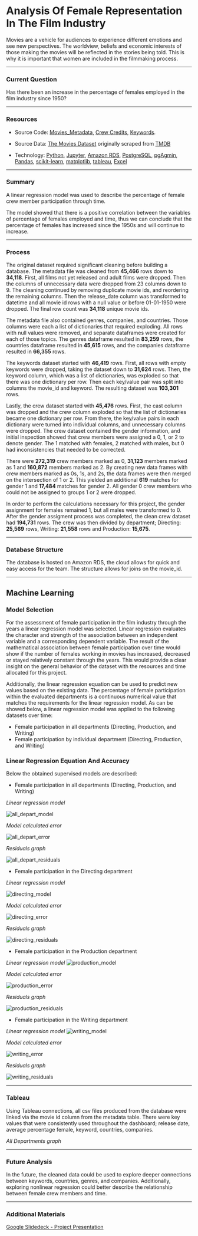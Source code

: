 # Analysis Of Female Representation In The Film Industry

Movies are a vehicle for audiences to experience different emotions and see new perspectives. The worldview, beliefs and economic interests of those making the movies will be reflected in the stories being told. This is why it is important that women are included in the filmmaking process.

---
### Current Question
Has there been an increase in the percentage of females employed in the film industry since 1950?

---
### Resources

* Source Code: [Movies_Metadata](movies_metadata_ETL.ipynb), [Crew Credits](crew_ETL.ipynb), [Keywords](keyword_ETL.ipynb).

* Source Data: [The Movies Dataset](https://www.kaggle.com/datasets/rounakbanik/the-movies-dataset?select=keywords.csv)
originally scraped from [TMDB](https://www.themoviesdb.org)

* Technology: [Python](https://www.python.org/), [Jupyter](https://jupyter.org/), [Amazon RDS](https://aws.amazon.com/rds/?did=ap_card&trk=ap_card), [PostgreSQL](https://www.postgresql.org/), [pgAgmin](https://www.pgadmin.org/), [Pandas](https://pandas.pydata.org/), [scikit-learn](https://scikit-learn.org/stable/), [matplotlib](https://matplotlib.org/), [tableau](https://www.tableau.com/), [Excel](https://www.microsoft.com/en-us/?ql=3)

---
### Summary
A linear regression model was used to describe the percentage of female crew member participation through time. 

The model showed that there is a positive correlation between the variables of percentage of females employed and time, thus we can conclude that the percentage of females has increased since the 1950s and will continue to increase.

---
### Process
The original dataset required significant cleaning before building a database. The metadata file was cleaned from **45,466** rows down to **34,118**. First, all films not yet released and adult films were dropped. Then the columns of unnecessary data were dropped from 23 columns down to 9. The cleaning continued by removing duplicate movie ids, and reordering the remaining columns. Then the release_date column was transformed to datetime and all movie id rows with a null value or before 01-01-1950 were dropped. The final row count was **34,118** unique movie ids. 

The metadata file also contained genres, companies, and countries. Those columns were each a list of dictionaries that required exploding. All rows with null values were removed, and separate dataframes were created for each of those topics. The genres dataframe resulted in **83,259** rows, the countries dataframe resulted in **45,615** rows, and the companies dataframe resulted in **66,355** rows. 

The keywords dataset started with **46,419** rows. First, all rows with empty keywords were dropped, taking the dataset down to **31,624** rows. Then, the keyword column, which was a list of dictionaries, was exploded so that there was one dictionary per row. Then each key/value pair was split into columns the movie_id and keyword. The resulting dataset was **103,301** rows. 

Lastly, the crew dataset started with **45,476** rows. First, the cast column was dropped and the crew column exploded so that the list of dictionaries became one dictionary per row. From there, the key/value pairs in each dictionary were turned into individual columns, and unnecessary columns were dropped. The crew dataset contained the gender information, and initial inspection showed that crew members were assigned a 0, 1, or 2 to denote gender. The 1 matched with females, 2 matched with males, but 0 had inconsistencies that needed to be corrected. 

There were **272,319** crew members marked as 0, **31,123** members marked as 1 and **160,872** members marked as 2. By creating new data frames with crew members marked as 0s, 1s, and 2s, the data frames were then merged on the intersection of 1 or 2. This yielded an additional **619** matches for gender 1 and **17,484** matches for gender 2. All gender 0 crew members who could not be assigned to groups 1 or 2 were dropped.

In order to perform the calculations necessary for this project, the gender assignment for females remained 1, but all males were transformed to 0. After the gender assigment process was completed, the clean crew dataset had **194,731** rows. The crew was then divided by department; Directing: **25,569** rows, Writing: **21,558** rows and Production: **15,675**.  

---
### Database Structure

The database is hosted on Amazon RDS, the cloud allows for quick and easy access for the team. The structure allows for joins on the movie_id. 

---
## Machine Learning

### Model Selection
For the assessment of female participation in the film industry through the years a linear regression model was selected. Linear regression evaluates the character and strength of the association between an independent variable and a corresponding dependent variable. The result of the mathematical association between female participation over time would show if the number of females working in movies has increased, decreased or stayed relatively constant through the years. This would provide a clear insight on the general behavior of the dataset with the resources and time allocated for this project.

Additionally, the linear regression equation can be used to predict new values based on the existing data. The percentage of female participation within the evaluated departments is a continuous numerical value that matches the requirements for the linear regression model.
As can be showed below, a linear regression model was applied to the following datasets over time:
* Female participation in all departments (Directing, Production, and Writing)
* Female participation by individual department (Directing, Production, and Writing)

### Linear Regression Equation And Accuracy

Below the obtained supervised models are described: 

* Female participation in all departments (Directing, Production, and Writing)

*Linear regression model*

![all_depart_model](https://github.com/caseygomez/Capstone/blob/accuracy/Images/all_depart_model.png)

*Model calculated error*

![all_depart_error](https://github.com/caseygomez/Capstone/blob/accuracy/Images/all_depart_error.png)

*Residuals graph*

![all_depart_residuals](https://github.com/caseygomez/Capstone/blob/accuracy/Images/all_depart_residuals.png)

* Female participation in the Directing department

*Linear regression model*

![directing_model](https://github.com/caseygomez/Capstone/blob/accuracy/Images/directing_model.png)

*Model calculated error*

![directing_error](https://github.com/caseygomez/Capstone/blob/accuracy/Images/directing_error.png)

*Residuals graph*

![directing_residuals](https://github.com/caseygomez/Capstone/blob/accuracy/Images/directing_residuals.png)

* Female participation in the Production department

*Linear regression model*
![production_model](https://github.com/caseygomez/Capstone/blob/accuracy/Images/production_model.png)

*Model calculated error*

![production_error](https://github.com/caseygomez/Capstone/blob/accuracy/Images/production_error.png)

*Residuals graph*

![production_residuals](https://github.com/caseygomez/Capstone/blob/accuracy/Images/production_residuals.png)


* Female participation in the Writing department

*Linear regression model*
![writing_model](https://github.com/caseygomez/Capstone/blob/accuracy/Images/writing_model.png)

*Model calculated error*

![writing_error](https://github.com/caseygomez/Capstone/blob/accuracy/Images/writing_error.png)

*Residuals graph*

![writing_residuals](https://github.com/caseygomez/Capstone/blob/accuracy/Images/writing_residuals.png)

---
### Tableau 
Using Tableau connections, all csv files produced from the database were linked via the movie id column from the metadata table. There were key values that were consistently used throughout the dashboard; release date, average percentage female, keyword, countries, companies. 

*All Departments graph*

---
### Future Analysis 
In the future, the cleaned data could be used to explore deeper connections between keywords, countries, genres, and companies. Additionally, exploring nonlinear regression could better describe the relationship between female crew members and time. 

---
### Additional Materials
[Google Slidedeck - Project Presentation](https://docs.google.com/presentation/d/1cCyO-_hIM7on5ASuPeHfUKymAdPlYvNrsFdtkkTZsNc/edit?usp=sharing)

